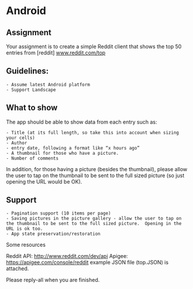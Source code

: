 # Android

## Assignment
Your assignment is to create a simple Reddit client that shows the top 50 entries from [reddit] www.reddit.com/top

## Guidelines:
    - Assume latest Android platform
    - Support Landscape

## What to show
The app should be able to show data from each entry such as:

    - Title (at its full length, so take this into account when sizing your cells)
    - Author
    - entry date, following a format like “x hours ago” 
    - A thumbnail for those who have a picture.
    - Number of comments

In addition, for those having a picture (besides the thumbnail), please allow the user to tap on the thumbnail to be sent to the full sized picture (so just opening the URL would be OK).

## Support
    - Pagination support (10 items per page)
    - Saving pictures in the picture gallery - allow the user to tap on the thumbnail to be sent to the full sized picture.  Opening in the URL is ok too.
    - App state preservation/restoration

Some resources

Reddit API:  http://www.reddit.com/dev/api
Apigee:  https://apigee.com/console/reddit
example JSON file (top.JSON) is attached.

Please reply-all when you are finished.
